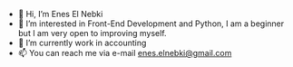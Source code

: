 - 👋 Hi, I’m Enes El Nebki
- 👀 I’m interested in Front-End Development and Python, I am a beginner but I am very open to improving myself.
- 🌱 I’m currently work in accounting
- 📫 You can reach me via e-mail enes.elnebki@gmail.com

<!---
enesNebki/enesNebki is a ✨ special ✨ repository because its `README.md` (this file) appears on your GitHub profile.
You can click the Preview link to take a look at your changes.
--->
